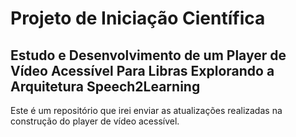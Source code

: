 # Projeto de Iniciação Científica

## Estudo e Desenvolvimento de um Player de Vídeo Acessível Para Libras Explorando a Arquitetura Speech2Learning

Este é um repositório que irei enviar as atualizações realizadas na construção do player de vídeo acessível.
